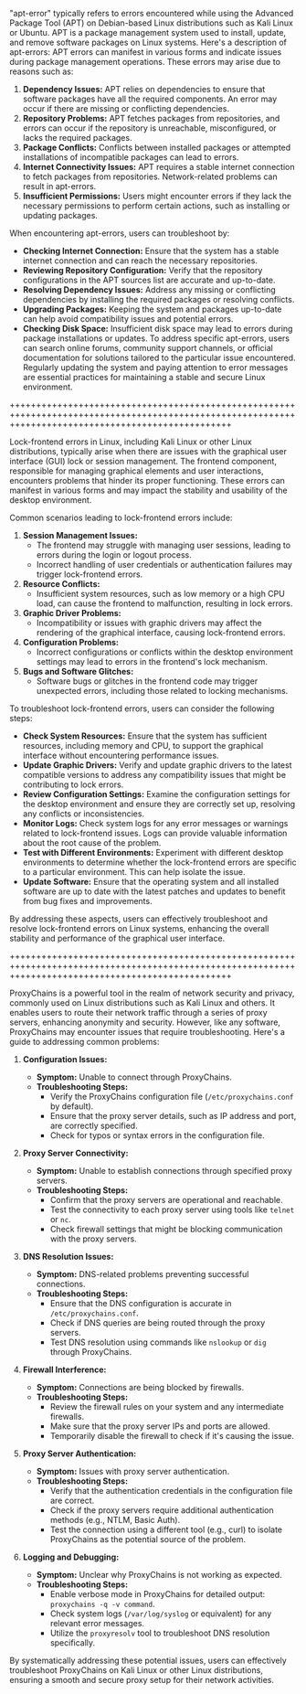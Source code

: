   "apt-error" typically refers to errors encountered while using the Advanced Package Tool (APT) on Debian-based Linux distributions such as Kali Linux or Ubuntu. APT is a package management system used to install, update, and remove software packages on Linux systems. Here's a description of apt-errors:
APT errors can manifest in various forms and indicate issues during package management operations. These errors may arise due to reasons such as:

1. **Dependency Issues:** APT relies on dependencies to ensure that software packages have all the required components. An error may occur if there are missing or conflicting dependencies.
2. **Repository Problems:** APT fetches packages from repositories, and errors can occur if the repository is unreachable, misconfigured, or lacks the required packages.
3. **Package Conflicts:** Conflicts between installed packages or attempted installations of incompatible packages can lead to errors.
4. **Internet Connectivity Issues:** APT requires a stable internet connection to fetch packages from repositories. Network-related problems can result in apt-errors.
5. **Insufficient Permissions:** Users might encounter errors if they lack the necessary permissions to perform certain actions, such as installing or updating packages.

When encountering apt-errors, users can troubleshoot by:

- **Checking Internet Connection:** Ensure that the system has a stable internet connection and can reach the necessary repositories.
- **Reviewing Repository Configuration:** Verify that the repository configurations in the APT sources list are accurate and up-to-date.
- **Resolving Dependency Issues:** Address any missing or conflicting dependencies by installing the required packages or resolving conflicts.
- **Upgrading Packages:** Keeping the system and packages up-to-date can help avoid compatibility issues and potential errors.
- **Checking Disk Space:** Insufficient disk space may lead to errors during package installations or updates.
To address specific apt-errors, users can search online forums, community support channels, or official documentation for solutions tailored to the particular issue encountered. Regularly updating the system and paying attention to error messages are essential practices for maintaining a stable and secure Linux environment.

++++++++++++++++++++++++++++++++++++++++++++++++++++++++++++++++++++++++++++++++++++++++++++++++++++++++++++++++++++++++++++++++++++++++++++++++++++++

  Lock-frontend errors in Linux, including Kali Linux or other Linux distributions, typically arise when there are issues with the graphical user interface (GUI) lock or session management. The frontend component, responsible for managing graphical elements and user interactions, encounters problems that hinder its proper functioning. These errors can manifest in various forms and may impact the stability and usability of the desktop environment. 

Common scenarios leading to lock-frontend errors include:

1. **Session Management Issues:**
   - The frontend may struggle with managing user sessions, leading to errors during the login or logout process.
   - Incorrect handling of user credentials or authentication failures may trigger lock-frontend errors.
2. **Resource Conflicts:**
   - Insufficient system resources, such as low memory or a high CPU load, can cause the frontend to malfunction, resulting in lock errors.
3. **Graphic Driver Problems:**
   - Incompatibility or issues with graphic drivers may affect the rendering of the graphical interface, causing lock-frontend errors.
4. **Configuration Problems:**
   - Incorrect configurations or conflicts within the desktop environment settings may lead to errors in the frontend's lock mechanism.
5. **Bugs and Software Glitches:**
   - Software bugs or glitches in the frontend code may trigger unexpected errors, including those related to locking mechanisms.

To troubleshoot lock-frontend errors, users can consider the following steps:

- **Check System Resources:**
  Ensure that the system has sufficient resources, including memory and CPU, to support the graphical interface without encountering performance issues.
- **Update Graphic Drivers:**
  Verify and update graphic drivers to the latest compatible versions to address any compatibility issues that might be contributing to lock errors.
- **Review Configuration Settings:**
  Examine the configuration settings for the desktop environment and ensure they are correctly set up, resolving any conflicts or inconsistencies.
- **Monitor Logs:**
  Check system logs for any error messages or warnings related to lock-frontend issues. Logs can provide valuable information about the root cause of the problem.
- **Test with Different Environments:**
  Experiment with different desktop environments to determine whether the lock-frontend errors are specific to a particular environment. This can help isolate the issue.
- **Update Software:**
  Ensure that the operating system and all installed software are up to date with the latest patches and updates to benefit from bug fixes and improvements.

By addressing these aspects, users can effectively troubleshoot and resolve lock-frontend errors on Linux systems, enhancing the overall stability and performance of the graphical user interface.

++++++++++++++++++++++++++++++++++++++++++++++++++++++++++++++++++++++++++++++++++++++++++++++++++++++++++++++++++++++++++++++++++++++++++++++++++++++

ProxyChains is a powerful tool in the realm of network security and privacy, commonly used on Linux distributions such as Kali Linux and others. It enables users to route their network traffic through a series of proxy servers, enhancing anonymity and security. However, like any software, ProxyChains may encounter issues that require troubleshooting. Here's a guide to addressing common problems:

1. **Configuration Issues:**
   - **Symptom:** Unable to connect through ProxyChains.
   - **Troubleshooting Steps:**
     - Verify the ProxyChains configuration file (`/etc/proxychains.conf` by default).
     - Ensure that the proxy server details, such as IP address and port, are correctly specified.
     - Check for typos or syntax errors in the configuration file.

2. **Proxy Server Connectivity:**
   - **Symptom:** Unable to establish connections through specified proxy servers.
   - **Troubleshooting Steps:**
     - Confirm that the proxy servers are operational and reachable.
     - Test the connectivity to each proxy server using tools like `telnet` or `nc`.
     - Check firewall settings that might be blocking communication with the proxy servers.

3. **DNS Resolution Issues:**
   - **Symptom:** DNS-related problems preventing successful connections.
   - **Troubleshooting Steps:**
     - Ensure that the DNS configuration is accurate in `/etc/proxychains.conf`.
     - Check if DNS queries are being routed through the proxy servers.
     - Test DNS resolution using commands like `nslookup` or `dig` through ProxyChains.

4. **Firewall Interference:**
   - **Symptom:** Connections are being blocked by firewalls.
   - **Troubleshooting Steps:**
     - Review the firewall rules on your system and any intermediate firewalls.
     - Make sure that the proxy server IPs and ports are allowed.
     - Temporarily disable the firewall to check if it's causing the issue.

5. **Proxy Server Authentication:**
   - **Symptom:** Issues with proxy server authentication.
   - **Troubleshooting Steps:**
     - Verify that the authentication credentials in the configuration file are correct.
     - Check if the proxy servers require additional authentication methods (e.g., NTLM, Basic Auth).
     - Test the connection using a different tool (e.g., curl) to isolate ProxyChains as the potential source of the problem.

6. **Logging and Debugging:**
   - **Symptom:** Unclear why ProxyChains is not working as expected.
   - **Troubleshooting Steps:**
     - Enable verbose mode in ProxyChains for detailed output: `proxychains -q -v command`.
     - Check system logs (`/var/log/syslog` or equivalent) for any relevant error messages.
     - Utilize the `proxyresolv` tool to troubleshoot DNS resolution specifically.

By systematically addressing these potential issues, users can effectively troubleshoot ProxyChains on Kali Linux or other Linux distributions, ensuring a smooth and secure proxy setup for their network activities.
